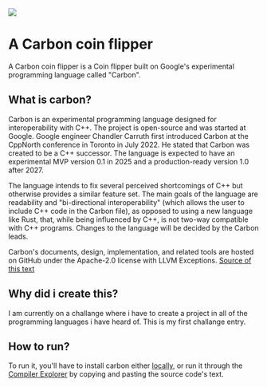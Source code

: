 <img src="https://miro.medium.com/v2/resize:fit:720/format:webp/1*6K__rjrg7Y28cEJT0X6z8g.png">

# A Carbon coin flipper
A Carbon coin flipper is a Coin flipper built on Google's experimental programming language called "Carbon".

## What is carbon?
Carbon is an experimental programming language designed for interoperability with C++. The project is open-source and was started at Google. Google engineer Chandler Carruth first introduced Carbon at the CppNorth conference in Toronto in July 2022. He stated that Carbon was created to be a C++ successor. The language is expected to have an experimental MVP version 0.1 in 2025 and a production-ready version 1.0 after 2027.

The language intends to fix several perceived shortcomings of C++ but otherwise provides a similar feature set. The main goals of the language are readability and "bi-directional interoperability" (which allows the user to include C++ code in the Carbon file), as opposed to using a new language like Rust, that, while being influenced by C++, is not two-way compatible with C++ programs. Changes to the language will be decided by the Carbon leads.

Carbon's documents, design, implementation, and related tools are hosted on GitHub under the Apache-2.0 license with LLVM Exceptions.
<a href="https://en.wikipedia.org/wiki/Carbon_(programming_language)">Source of this text</a>

## Why did i create this?
I am currently on a challange where i have to create a project in all of the programming languages i have heard of. This is my first challange entry. 

## How to run?
To run it, you'll have to install carbon either <a href="https://betterprogramming.pub/carbon-programming-language-tutorial-6d67b4cc16ae">locally</a>, or run it through the <a href="https://carbon.compiler-explorer.com/">Compiler Explorer</a> by copying and pasting the source code's text.
